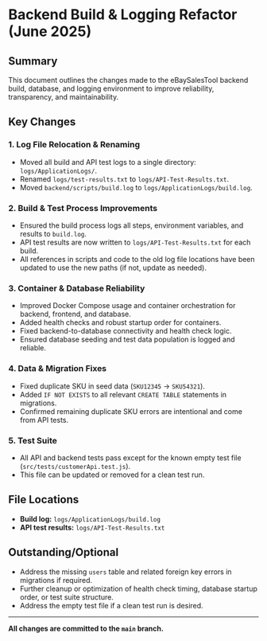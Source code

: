 # Backend Build & Logging Refactor (June 2025)

## Summary
This document outlines the changes made to the eBaySalesTool backend build, database, and logging environment to improve reliability, transparency, and maintainability.

## Key Changes

### 1. Log File Relocation & Renaming
- Moved all build and API test logs to a single directory: `logs/ApplicationLogs/`.
- Renamed `logs/test-results.txt` to `logs/API-Test-Results.txt`.
- Moved `backend/scripts/build.log` to `logs/ApplicationLogs/build.log`.

### 2. Build & Test Process Improvements
- Ensured the build process logs all steps, environment variables, and results to `build.log`.
- API test results are now written to `logs/API-Test-Results.txt` for each build.
- All references in scripts and code to the old log file locations have been updated to use the new paths (if not, update as needed).

### 3. Container & Database Reliability
- Improved Docker Compose usage and container orchestration for backend, frontend, and database.
- Added health checks and robust startup order for containers.
- Fixed backend-to-database connectivity and health check logic.
- Ensured database seeding and test data population is logged and reliable.

### 4. Data & Migration Fixes
- Fixed duplicate SKU in seed data (`SKU12345` → `SKU54321`).
- Added `IF NOT EXISTS` to all relevant `CREATE TABLE` statements in migrations.
- Confirmed remaining duplicate SKU errors are intentional and come from API tests.

### 5. Test Suite
- All API and backend tests pass except for the known empty test file (`src/tests/customerApi.test.js`).
- This file can be updated or removed for a clean test run.

## File Locations
- **Build log:** `logs/ApplicationLogs/build.log`
- **API test results:** `logs/API-Test-Results.txt`

## Outstanding/Optional
- Address the missing `users` table and related foreign key errors in migrations if required.
- Further cleanup or optimization of health check timing, database startup order, or test suite structure.
- Address the empty test file if a clean test run is desired.

---

**All changes are committed to the `main` branch.**
